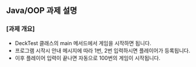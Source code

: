 ## Java/OOP 과제 설명
### [과제 개요]
- DeckTest 클래스의 main 메서드에서 게임을 시작하면 됩니다.
- 프로그램 시작시 안내 메시지에 따라 1번, 2번 입력하시면 플레이어가 등록됩니다.
- 이후 플레이어 입력이 끝나면 자동으로 100번의 게임이 시작됩니다.
